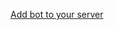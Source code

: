 [Add bot to your server](https://discord.com/api/oauth2/authorize?client_id=842933280462209024&permissions=288832&scope=bot)

